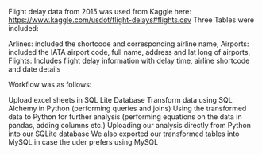Flight delay data from 2015 was used from Kaggle here: https://www.kaggle.com/usdot/flight-delays#flights.csv Three Tables were included:

Arlines: included the shortcode and corresponding airline name, 
Airports: included the IATA airport code, full name, address and lat long of airports, 
Flights: Includes flight delay information with delay time, airline shortcode and date details

Workflow was as follows:

Upload excel sheets in SQL Lite Database Transform data using SQL Alchemy in Python (performing queries and joins) Using the transformed data to Python for further analysis (performing equations on the data in pandas, adding columns etc.) Uploading our analysis directly from Python into our SQLite database We also exported our transformed tables into MySQL in case the uder prefers using MySQL
